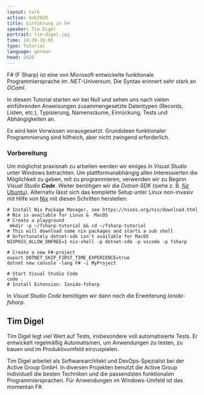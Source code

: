 ```yaml
---
layout: talk
active: bob2020
title: Einführung in F#
speaker: Tim Digel
portrait: tim-digel.jpg
time: 14:30-16:05
type: Tutorial
language: german
head: 2020
---
```


F# (F Sharp) ist eine von Microsoft entwickelte funktionale
Programmiersprache im _.NET_-Universum. Die Syntax erinnert sehr stark
an _OCaml_.

In diesem Tutorial starten wir bei Null und sehen uns nach vielen
einführenden Anweisungen zusammengesetzte Datentypen (Records,
Listen, etc.), Typisierung, Namensräume, Einrückung, Tests und
Abhängigkeiten an.

Es wird kein Vorwissen vorausgesetzt. Grundideen funktionaler
Programmierung sind hilfreich, aber nicht zwingend erforderlich.

### Vorbereitung

Um möglichst praxisnah zu arbeiten werden wir einiges in _Visual
Studio_ unter Windows betrachten. Um plattformunabhängig allen
Interessierten die Möglichkeit zu geben, mit zu programmieren,
verwenden wir zu Beginn _Visual Studio **Code**_. Weiter benötigen
wir die _Dotnet-SDK_ (siehe z. B. [für
Ubuntu](https://www.techrepublic.com/article/how-to-install-dotnet-core-on-ubuntu-18-04/)). Alternativ
lässt sich das komplette Setup unter Linux non-invasiv mit Hilfe von
[Nix](https://nixos.org/nix/download.html) mit diesen Schritten
herstellen:

    # Install Nix Package Manager, see https://nixos.org/nix/download.html
    # Nix is available for Linux &  MacOS
    # Create a playground
     mkdir -p ~/fsharp-tutorial && cd ~/fsharp-tutorial
    # This will download some nix packages and starts a sub shell
    # Unfortunately dotnet-sdk isn't available for MacOS
    NIXPKGS_ALLOW_UNFREE=1 nix-shell -p dotnet-sdk -p vscode -p fsharp
    
    # Create a new F#-project
    export DOTNET_SKIP_FIRST_TIME_EXPERIENCE=true
    dotnet new console -lang F# -i MyProject
    
    # Start Visual Studio Code
    code .
    # Install Extension: Ionide-fsharp

In _Visual Studio Code_ benötigen wir dann noch die Erweiterung
_Ionide-fsharp_.

## Tim Digel

Tim Digel legt viel Wert auf Tests, insbesondere voll automatisierte
Tests. Er entwickelt regelmäßig Automatismen, um Anwendungen zu
testen, zu bauen und im Produktivumfeld einzuspielen.

Tim Digel arbeitet als Softwarearchitekt und DevOps-Spezialist bei der
Active Group GmbH. In diversen Projekten benutzt die Active Group
individuell die besten Techniken und die passendsten funktionalen
Programmiersprachen. Für Anwendungen im Windows-Umfeld ist das
momentan F#.

